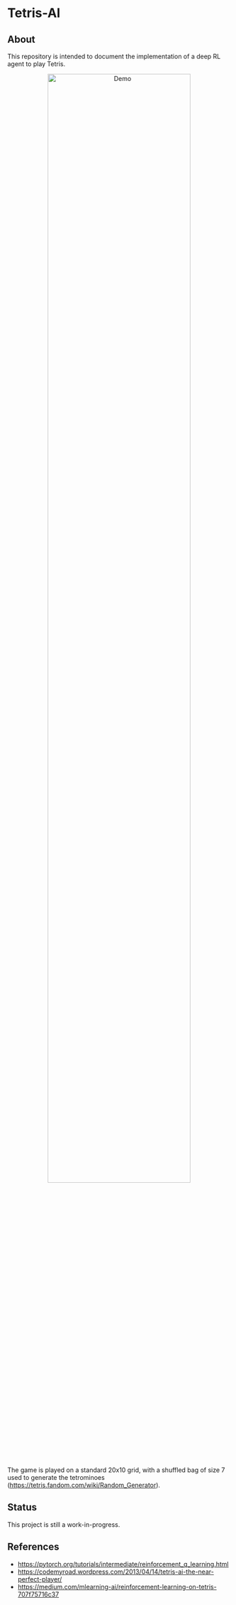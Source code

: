 # Tetris-AI
## About
This repository is intended to document the implementation of a deep RL agent to play Tetris.

<p align="center">
    <img src="/assets/demo.gif" alt="Demo" width="80%"/>
</p>

The game is played on a standard 20x10 grid, with a shuffled bag of size 7 used to generate the tetrominoes (https://tetris.fandom.com/wiki/Random_Generator).

## Status
This project is still a work-in-progress.

## References
* https://pytorch.org/tutorials/intermediate/reinforcement_q_learning.html
* https://codemyroad.wordpress.com/2013/04/14/tetris-ai-the-near-perfect-player/
* https://medium.com/mlearning-ai/reinforcement-learning-on-tetris-707f75716c37

